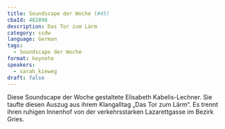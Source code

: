 ```yaml
---
title: Soundscape der Woche (#45)
cbaId: 482896
description: Das Tor zum Lärm
category: ssdw
language: German
tags:
  - Soundscape der Woche
format: keynote
speakers:
  - sarah_kieweg
draft: false
---
```

Diese Soundscape der Woche gestaltete Elisabeth Kabelis-Lechner. Sie taufte diesen Auszug aus ihrem Klangalltag „Das Tor zum Lärm“. Es trennt ihren ruhigen Innenhof von der verkehrsstarken Lazarettgasse im Bezirk Gries.
